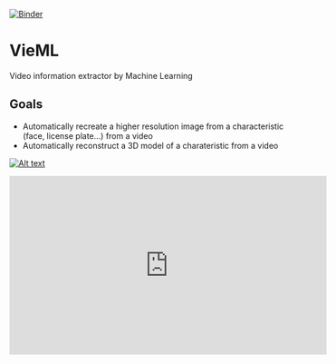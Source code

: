 [![Binder](https://mybinder.org/badge_logo.svg)](https://mybinder.org/v2/gh/thomas-schillaci/VieML.git/master)

# VieML
Video information extractor by Machine Learning

## Goals
- Automatically recreate a higher resolution image from a characteristic (face, license plate...) from a video
- Automatically reconstruct a 3D model of a charateristic from a video



[![Alt text](https://img.youtube.com/vi/Vxq9yj2pVWk/0.jpg)](https://www.youtube.com/watch?v=Vxq9yj2pVWk)


<iframe width="560" height="315"
src="https://www.youtube.com/watch?v=Vxq9yj2pVWk" 
frameborder="0" 
allow="accelerometer; autoplay; encrypted-media; gyroscope; picture-in-picture" 
allowfullscreen></iframe>
